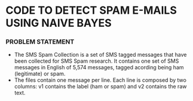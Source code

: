 # CODE TO DETECT SPAM E-MAILS USING NAIVE BAYES

### PROBLEM STATEMENT
 - The SMS Spam Collection is a set of SMS tagged messages that have been collected for SMS Spam research. It contains one set of SMS messages in English of 5,574 messages, tagged acording being ham (legitimate) or spam.
 - The files contain one message per line. Each line is composed by two columns: v1 contains the label (ham or spam) and v2 contains the raw text.

